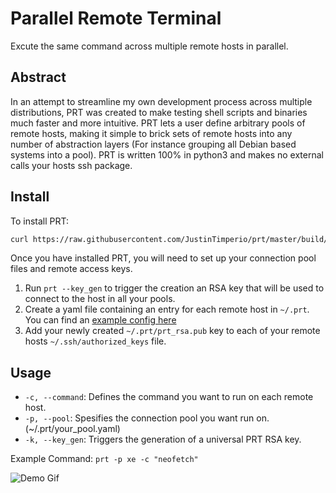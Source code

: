 # Parallel Remote Terminal

Excute the same command across multiple remote hosts in parallel.

## Abstract
In an attempt to streamline my own development process across multiple distributions, PRT was created to make testing shell scripts and binaries much faster and more intuitive. PRT lets a user define arbitrary pools of remote hosts, making it simple to brick sets of remote hosts into any number of abstraction layers (For instance grouping all Debian based systems into a pool). PRT is written 100% in python3 and makes no external calls your hosts ssh package.


## Install
To install PRT:
```bash
curl https://raw.githubusercontent.com/JustinTimperio/prt/master/build/install.sh | sudo bash
```
Once you have installed PRT, you will need to set up your connection pool files and remote access keys.

1. Run `prt --key_gen` to trigger the creation an RSA key that will be used to connect to the host in all your pools.
2. Create a yaml file containing an entry for each remote host in `~/.prt`. You can find an [example config here](https://github.com/JustinTimperio/prt/blob/master/build/example.yaml) 
3. Add your newly created `~/.prt/prt_rsa.pub` key to each of your remote hosts `~/.ssh/authorized_keys` file.


## Usage

- `-c, --command`: Defines the command you want to run on each remote host.
- `-p, --pool`: Spesifies the connection pool you want run on. (~/.prt/your_pool.yaml)
- `-k, --key_gen`: Triggers the generation of a universal PRT RSA key.


Example Command:
`prt -p xe -c "neofetch"`

![Demo Gif](https://i.imgur.com/JRYzjba.gif)
